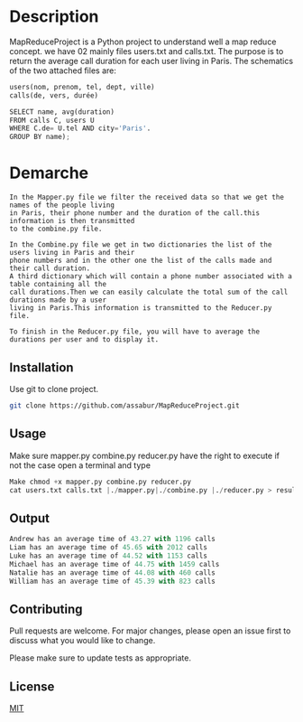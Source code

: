 # Description

MapReduceProject is a Python project to understand well a map reduce concept.
we have 02 mainly files users.txt and calls.txt.
The purpose is to return the average call duration for each user living in Paris.
The schematics of the two attached files are:

```python
users(nom, prenom, tel, dept, ville)
calls(de, vers, durée)

SELECT name, avg(duration)
FROM calls C, users U
WHERE C.de= U.tel AND city='Paris'.
GROUP BY name);
```
# Demarche
```
In the Mapper.py file we filter the received data so that we get the names of the people living
in Paris, their phone number and the duration of the call.this information is then transmitted 
to the combine.py file.

In the Combine.py file we get in two dictionaries the list of the users living in Paris and their
phone numbers and in the other one the list of the calls made and their call duration. 
A third dictionary which will contain a phone number associated with a table containing all the
call durations.Then we can easily calculate the total sum of the call durations made by a user
living in Paris.This information is transmitted to the Reducer.py file.

To finish in the Reducer.py file, you will have to average the durations per user and to display it.
```

## Installation

Use git to clone project.
```bash
git clone https://github.com/assabur/MapReduceProject.git
```
## Usage
Make sure mapper.py combine.py reducer.py have the right to execute
if not the case open a terminal and type
```python
Make chmod +x mapper.py combine.py reducer.py
cat users.txt calls.txt |./mapper.py|./combine.py |./reducer.py > resultat.txt
```

## Output
```python
Andrew has an average time of 43.27 with 1196 calls
Liam has an average time of 45.65 with 2012 calls
Luke has an average time of 44.52 with 1153 calls
Michael has an average time of 44.75 with 1459 calls
Natalie has an average time of 44.08 with 460 calls
William has an average time of 45.39 with 823 calls

```

## Contributing
Pull requests are welcome. For major changes, please open an issue first to discuss what you would like to change.

Please make sure to update tests as appropriate.

## License
[MIT](https://choosealicense.com/licenses/mit/)
